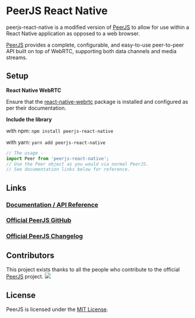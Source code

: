 # PeerJS React Native


peerjs-react-native is a modified version of [PeerJS](https://github.com/peers/peerjs) to allow for use within a React Native application as opposed to a web browser.

[PeerJS](https://github.com/peers/peerjs) provides a complete, configurable, and easy-to-use peer-to-peer API built on top of WebRTC, supporting both data channels and media streams.

## Setup

**React Native WebRTC**

Ensure that the [react-native-webrtc](https://github.com/react-native-webrtc/react-native-webrtc) package is installed and configured as per their documentation.


**Include the library**

  with npm:
        `npm install peerjs-react-native`
        
  with yarn:
        `yarn add peerjs-react-native`
  ```js
  // The usage -
  import Peer from 'peerjs-react-native';
  // Use the Peer object as you would via normal PeerJS.
  // See documentation links below for reference.
  ```

## Links

### [Documentation / API Reference](https://peerjs.com/docs.html)
### [Official PeerJS GitHub](https://github.com/peers/peerjs)
### [Official PeerJS Changelog](https://github.com/peers/peerjs/blob/master/changelog.md)

## Contributors

This project exists thanks to all the people who contribute to the official [PeerJS](https://github.com/peers/peerjs) project.
<a href="https://github.com/peers/peerjs/graphs/contributors"><img src="https://opencollective.com/peer/contributors.svg?width=890&button=false" /></a>

## License

PeerJS is licensed under the [MIT License](https://tldrlegal.com/l/mit).

